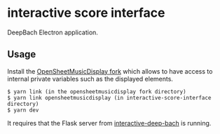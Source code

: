 # interactive score interface
DeepBach Electron application.

## Usage
Install the [OpenSheetMusicDisplay fork](https://github.com/SonyCSLParis/opensheetmusicdisplay) which allows to have access to internal private variables such as the displayed elements.
```
$ yarn link (in the opensheetmusicdisplay fork directory)
$ yarn link opensheetmusicdisplay (in interactive-score-interface directory)
$ yarn dev
```

It requires that the Flask server from [interactive-deep-bach](https://github.com/FlowMachinesStudio/interactive-deep-bach) is running.
